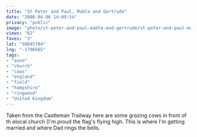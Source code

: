 ```yaml
---
title: "St Peter and Paul, Mable and Gertrude"
date: "2008-04-06 14:09:54"
privacy: "public"
image: "photo/st-peter-and-paul-mable-and-gertrude/st-peter-and-paul-mable-and-gertrude.jpg"
views: "62"
faves: "3"
lat: "50845784"
lng: "-1796565"
tags:
- "avon"
- "church"
- "cows"
- "england"
- "field"
- "hampshire"
- "ringwood"
- "United Kingdom"
---
```

Taken from the Castleman Trailway here are some grazing cows in front of th elocal church (I'm proud the flag's flying high. This is where I'm getting married and where Dad rings the bells.
